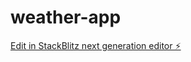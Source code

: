 # weather-app

[Edit in StackBlitz next generation editor ⚡️](https://stackblitz.com/~/github.com/vkcvkc8/weather-app)